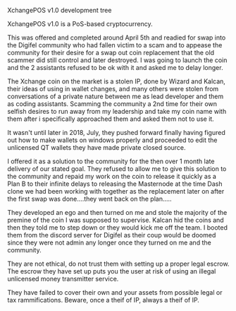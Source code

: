 
XchangePOS v1.0 development tree

XchangePOS v1.0 is a PoS-based cryptocurrency.  

This was offered and completed around April 5th and readied for swap into the Digifel community who had fallen victim to a scam and to appease the community for their desire for a swap out coin replacement that the old scammer did still control and later destroyed.  I was going to launch the coin and the 2 assistants refused to be ok with it and asked me to delay longer.  

The Xchange coin on the market is a stolen IP, done by Wizard and Kalcan, their ideas of using in wallet changes, and many others were stolen from conversations of a private nature between me as lead developer and them as coding assistants.  Scamming the community a 2nd time for their own selfish desires to run away from my leadership and take my coin name with them after i specifically approached them and asked them not to use it.

It wasn't until later in 2018, July, they pushed forward finally having figured out how to make wallets on windows properly and proceeded to edit the unlicensed QT wallets they have made private closed source.

I offered it as a solution to the community for the then over 1 month late delivery of our stated goal.  They refused to allow me to give this solution to the community and repaid my work on the coin to release it quickly as a Plan B to their infinite delays to releasing the Masternode at the time Dash clone we had been working with together as the replacement later on after the first swap was done....they went back on the plan.....


They developed an ego and then turned on me and stole the majority of the premine of the coin I was supposed to supervise.  Kalcan hid the coins and then they told me to step down or they would kick me off the team.  I booted them from the discord server for Digifel as their coup would be doomed since they were not admin any longer once they turned on me and the community.  

They are not ethical, do not trust them with setting up a proper legal escrow.  The escrow they have set up puts you the user at risk of using an illegal unlicensed money transmitter service.  

They have failed to cover their own and your assets from possible legal or tax rammifications.  Beware, once a theif of IP, always a theif of IP.

